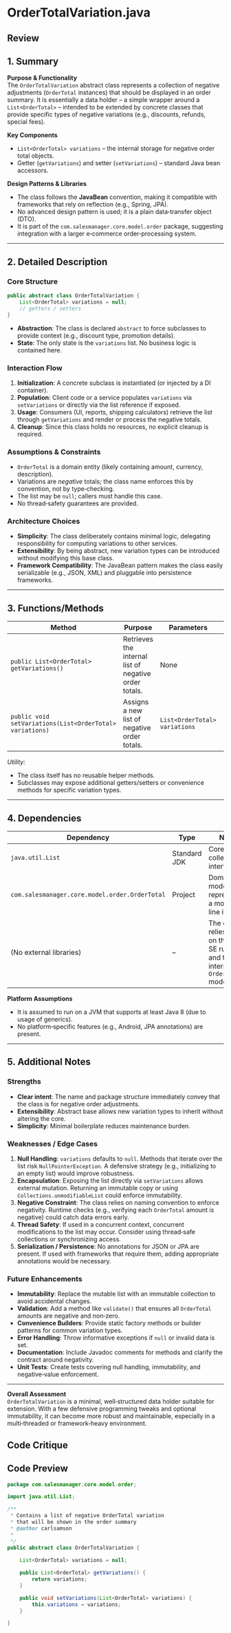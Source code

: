 # OrderTotalVariation.java

## Review

## 1. Summary

**Purpose & Functionality**  
The `OrderTotalVariation` abstract class represents a collection of negative adjustments (`OrderTotal` instances) that should be displayed in an order summary. It is essentially a data holder – a simple wrapper around a `List<OrderTotal>` – intended to be extended by concrete classes that provide specific types of negative variations (e.g., discounts, refunds, special fees).

**Key Components**  
- `List<OrderTotal> variations` – the internal storage for negative order total objects.  
- Getter (`getVariations`) and setter (`setVariations`) – standard Java bean accessors.

**Design Patterns & Libraries**  
- The class follows the **JavaBean** convention, making it compatible with frameworks that rely on reflection (e.g., Spring, JPA).  
- No advanced design pattern is used; it is a plain data‑transfer object (DTO).  
- It is part of the `com.salesmanager.core.model.order` package, suggesting integration with a larger e‑commerce order‑processing system.

---

## 2. Detailed Description

### Core Structure
```java
public abstract class OrderTotalVariation {
    List<OrderTotal> variations = null;
    // getters / setters
}
```
- **Abstraction**: The class is declared `abstract` to force subclasses to provide context (e.g., discount type, promotion details).  
- **State**: The only state is the `variations` list. No business logic is contained here.

### Interaction Flow
1. **Initialization**: A concrete subclass is instantiated (or injected by a DI container).  
2. **Population**: Client code or a service populates `variations` via `setVariations` or directly via the list reference if exposed.  
3. **Usage**: Consumers (UI, reports, shipping calculators) retrieve the list through `getVariations` and render or process the negative totals.  
4. **Cleanup**: Since this class holds no resources, no explicit cleanup is required.

### Assumptions & Constraints
- `OrderTotal` is a domain entity (likely containing amount, currency, description).  
- Variations are *negative* totals; the class name enforces this by convention, not by type‑checking.  
- The list may be `null`; callers must handle this case.  
- No thread‑safety guarantees are provided.  

### Architecture Choices
- **Simplicity**: The class deliberately contains minimal logic, delegating responsibility for computing variations to other services.  
- **Extensibility**: By being abstract, new variation types can be introduced without modifying this base class.  
- **Framework Compatibility**: The JavaBean pattern makes the class easily serializable (e.g., JSON, XML) and pluggable into persistence frameworks.

---

## 3. Functions/Methods

| Method | Purpose | Parameters | Return | Side‑Effects |
|--------|---------|------------|--------|--------------|
| `public List<OrderTotal> getVariations()` | Retrieves the internal list of negative order totals. | None | `List<OrderTotal>` (may be `null`) | None |
| `public void setVariations(List<OrderTotal> variations)` | Assigns a new list of negative order totals. | `List<OrderTotal> variations` | None | Replaces the existing list reference |

*Utility:*  
- The class itself has no reusable helper methods.  
- Subclasses may expose additional getters/setters or convenience methods for specific variation types.

---

## 4. Dependencies

| Dependency | Type | Notes |
|------------|------|-------|
| `java.util.List` | Standard JDK | Core collection interface. |
| `com.salesmanager.core.model.order.OrderTotal` | Project | Domain model representing a monetary line item. |
| (No external libraries) | – | The class relies only on the Java SE runtime and the internal `OrderTotal` model. |

**Platform Assumptions**  
- It is assumed to run on a JVM that supports at least Java 8 (due to usage of generics).  
- No platform‑specific features (e.g., Android, JPA annotations) are present.

---

## 5. Additional Notes

### Strengths
- **Clear intent**: The name and package structure immediately convey that the class is for negative order adjustments.  
- **Extensibility**: Abstract base allows new variation types to inherit without altering the core.  
- **Simplicity**: Minimal boilerplate reduces maintenance burden.

### Weaknesses / Edge Cases
1. **Null Handling**: `variations` defaults to `null`. Methods that iterate over the list risk `NullPointerException`. A defensive strategy (e.g., initializing to an empty list) would improve robustness.  
2. **Encapsulation**: Exposing the list directly via `setVariations` allows external mutation. Returning an immutable copy or using `Collections.unmodifiableList` could enforce immutability.  
3. **Negative Constraint**: The class relies on naming convention to enforce negativity. Runtime checks (e.g., verifying each `OrderTotal` amount is negative) could catch data errors early.  
4. **Thread Safety**: If used in a concurrent context, concurrent modifications to the list may occur. Consider using thread‑safe collections or synchronizing access.  
5. **Serialization / Persistence**: No annotations for JSON or JPA are present. If used with frameworks that require them, adding appropriate annotations would be necessary.

### Future Enhancements
- **Immutability**: Replace the mutable list with an immutable collection to avoid accidental changes.  
- **Validation**: Add a method like `validate()` that ensures all `OrderTotal` amounts are negative and non‑zero.  
- **Convenience Builders**: Provide static factory methods or builder patterns for common variation types.  
- **Error Handling**: Throw informative exceptions if `null` or invalid data is set.  
- **Documentation**: Include Javadoc comments for methods and clarify the contract around negativity.  
- **Unit Tests**: Create tests covering null handling, immutability, and negative‑value enforcement.

---

**Overall Assessment**  
`OrderTotalVariation` is a minimal, well‑structured data holder suitable for extension. With a few defensive programming tweaks and optional immutability, it can become more robust and maintainable, especially in a multi‑threaded or framework‑heavy environment.

## Code Critique



## Code Preview

```java
package com.salesmanager.core.model.order;

import java.util.List;

/**
 * Contains a list of negative OrderTotal variation
 * that will be shown in the order summary
 * @author carlsamson
 *
 */
public abstract class OrderTotalVariation {
	
	List<OrderTotal> variations = null;

	public List<OrderTotal> getVariations() {
		return variations;
	}

	public void setVariations(List<OrderTotal> variations) {
		this.variations = variations;
	}

}



```
